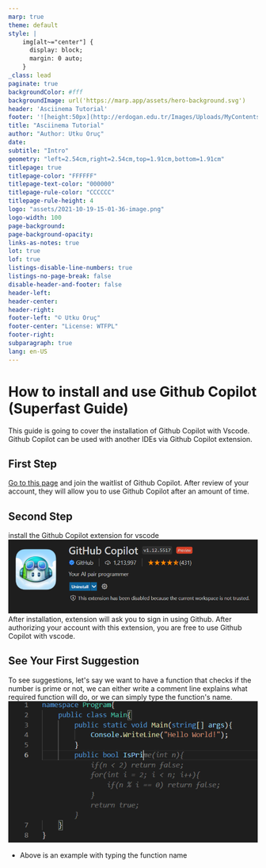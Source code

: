 ```yaml
---
marp: true
theme: default
style: |
    img[alt~="center"] {
      display: block;
      margin: 0 auto;
    }
_class: lead
paginate: true
backgroundColor: #fff
backgroundImage: url('https://marp.app/assets/hero-background.svg')
header: 'Asciinema Tutorial'
footer: '![height:50px](http://erdogan.edu.tr/Images/Uploads/MyContents/L_379-20170718142719217230.jpg)'
title: "Asciinema Tutorial"
author: "Author: Utku Oruç"
date:
subtitle: "Intro"
geometry: "left=2.54cm,right=2.54cm,top=1.91cm,bottom=1.91cm"
titlepage: true
titlepage-color: "FFFFFF"
titlepage-text-color: "000000"
titlepage-rule-color: "CCCCCC"
titlepage-rule-height: 4
logo: "assets/2021-10-19-15-01-36-image.png"
logo-width: 100 
page-background:
page-background-opacity:
links-as-notes: true
lot: true
lof: true
listings-disable-line-numbers: true
listings-no-page-break: false
disable-header-and-footer: false
header-left:
header-center:
header-right:
footer-left: "© Utku Oruç"
footer-center: "License: WTFPL"
footer-right:
subparagraph: true
lang: en-US 
---
```


<!-- _backgroundColor: aquq -->

<!-- _color: orange -->

<!-- paginate: false -->

# How to install and use Github Copilot (Superfast Guide)
This guide is going to cover the installation of Github Copilot with Vscode. Github Copilot can be used with another IDEs via Github Copilot extension.

## First Step

[Go to this page](https://github.com/features/copilot/signup) and join the waitlist of Github Copilot. After review of your account, they will allow you to use Github Copilot after an amount of time.

## Second Step

install the Github Copilot extension for vscode
![activity](assets/capture1.PNG)
 After installation, extension will ask you to sign in using Github. After authorizing your account with this extension, you are free to use Github Copilot with vscode.

 ## See Your First Suggestion
 To see suggestions, let's say we want to have a function that checks if the number is prime or not, we can either write a comment line explains what required function will do, or we can simply type the function's name.
 ![activity](assets/capture2.png)
 
 - Above is an example with typing the function name